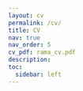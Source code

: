 ```yaml
---
layout: cv
permalink: /cv/
title: CV
nav: true
nav_order: 5
cv_pdf: rama_cv.pdf
description:
toc:
  sidebar: left
---
```

